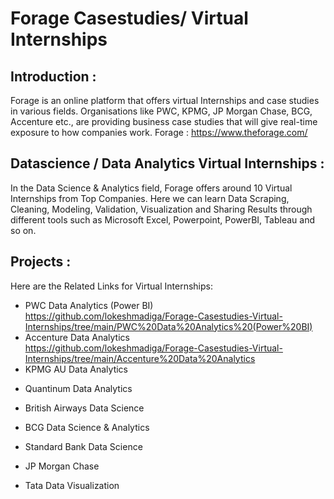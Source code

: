 # Forage Casestudies/ Virtual Internships
## Introduction :
Forage is an online platform that offers virtual Internships and case studies in various fields. 
Organisations like PWC, KPMG, JP Morgan Chase, BCG, Accenture etc., are providing business case studies that will give real-time exposure to how companies work. 
Forage : https://www.theforage.com/

## Datascience / Data Analytics Virtual Internships :
In the Data Science & Analytics field, Forage offers around 10 Virtual Internships from Top Companies. Here we can learn Data Scraping, Cleaning, Modeling, Validation, Visualization and Sharing Results through different tools such as Microsoft Excel, Powerpoint, PowerBI, Tableau and so on.

## Projects :
Here are the Related Links for Virtual Internships:
* PWC Data Analytics (Power BI) </br>
https://github.com/lokeshmadiga/Forage-Casestudies-Virtual-Internships/tree/main/PWC%20Data%20Analytics%20(Power%20BI)
* Accenture Data Analytics </br>
https://github.com/lokeshmadiga/Forage-Casestudies-Virtual-Internships/tree/main/Accenture%20Data%20Analytics
* KPMG AU Data Analytics </br>
<!-- TO DO: add more details about me later https://www.theforage.com/virtual-internships/theme/m7W4GMqeT3bh9Nb2c/KPMG-Data-Analytics-Virtual-Internship?ref=wQ6FDgy5fEcMHwKFv -->
* Quantinum Data Analytics </br>
 <!-- TO DO: add more details about me later https://www.theforage.com/virtual-internships/prototype/NkaC7knWtjSbi6aYv/Data-Analytics?ref=wQ6FDgy5fEcMHwKFv -->
 * British Airways Data Science </br>
<!-- TO DO: add more details about me later https://www.theforage.com/virtual-internships/prototype/NjynCWzGSaWXQCxSX/Data-Science?ref=wQ6FDgy5fEcMHwKFv -->
* BCG Data Science & Analytics </br>
<!-- TO DO: add more details about me later https://www.theforage.com/virtual-internships/prototype/Tcz8gTtprzAS4xSoK/Data-Science-&-Analytics-Virtual-Experience-Program?ref=wQ6FDgy5fEcMHwKFv -->
* Standard Bank Data Science </br>
<!-- TO DO: add more details about me later https://www.theforage.com/virtual-internships/prototype/mq38jBo7o3z25RQQb/Data-Science-Virtual-Experience-Programme?ref=wQ6FDgy5fEcMHwKFv -->
* JP Morgan Chase 
<!-- TO DO: add more details about me later
https://www.theforage.com/virtual-internships/prototype/4dy5SP43KMPppKz2i/CADP-Virtual-Experience-Program?ref=wQ6FDgy5fEcMHwKFv </br>
https://www.theforage.com/virtual-internships/prototype/XiuvjcwqWRqH9oy38/Excel-Skills?ref=wQ6FDgy5fEcMHwKFv&forceFastTrackV2=true -->
* Tata Data Visualization </br>
<!-- TO DO: add more details about me later
https://www.theforage.com/virtual-internships/prototype/MyXvBcppsW2FkNYCX/Data-Visualisation-Empowering-Business-with-Effective-Insights?ref=wQ6FDgy5fEcMHwKFv -->
